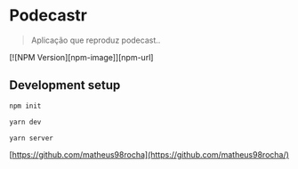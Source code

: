 # Podecastr
> Aplicação que reproduz podecast..

[![NPM Version][npm-image]][npm-url]

## Development setup

```sh
npm init

yarn dev

yarn server
```

[https://github.com/matheus98rocha](https://github.com/matheus98rocha/)